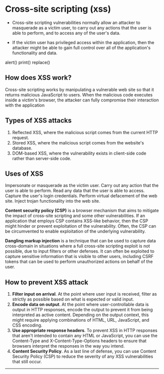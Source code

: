  
# Cross-site scripting (xss)


* Cross-site scripting vulnerabilities normally allow an attacker to masquerade as a victim user, to carry out any actions that the user is able to perform, and to access any of the user's data. 
- If the victim user has privileged access within the application, then the attacker might be able to gain full control over all of the application's functionality and data.


 alert() 
 print()
 replace()

## How does XSS work?

Cross-site scripting works by manipulating a vulnerable web site so that it returns malicious JavaScript to users. When the malicious code executes inside a victim's browser, the attacker can fully compromise their interaction with the application

## Types of XSS attacks

1. Reflected XSS, where the malicious script comes from the current HTTP request.
2. Stored XSS, where the malicious script comes from the website's database.
3. DOM-based XSS, where the vulnerability exists in client-side code rather than server-side code.

## Uses of XSS

Impersonate or masquerade as the victim user.
Carry out any action that the user is able to perform.
Read any data that the user is able to access.
Capture the user's login credentials.
Perform virtual defacement of the web site.
Inject trojan functionality into the web site.

__Content security policy (CSP)__ is a browser mechanism that aims to mitigate the impact of cross-site scripting and some other vulnerabilities. If an application that employs CSP contains XSS-like behavior, then the CSP might hinder or prevent exploitation of the vulnerability. Often, the CSP can be circumvented to enable exploitation of the underlying vulnerability.

__Dangling markup injection__ is a technique that can be used to capture data cross-domain in situations where a full cross-site scripting exploit is not possible, due to input filters or other defenses. It can often be exploited to capture sensitive information that is visible to other users, including CSRF tokens that can be used to perform unauthorized actions on behalf of the user.


## How to prevent XSS attack

1. __Filter input on arrival__. At the point where user input is received, filter as strictly as possible based on what is expected or valid input.
2. __Encode data on output__. At the point where user-controllable data is output in HTTP responses, encode the output to prevent it from being interpreted as active content. Depending on the output context, this might require applying combinations of HTML, URL, JavaScript, and CSS encoding.
3. __Use appropriate response headers__. To prevent XSS in HTTP responses that aren't intended to contain any HTML or JavaScript, you can use the Content-Type and X-Content-Type-Options headers to ensure that browsers interpret the responses in the way you intend.
4. __Content Security Policy__. As a last line of defense, you can use Content Security Policy (CSP) to reduce the severity of any XSS vulnerabilities that still occur.

***
